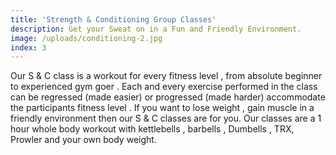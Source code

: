 ```yaml
---
title: 'Strength & Conditioning Group Classes'
description: Get your Sweat on in a Fun and Friendly Environment.
image: /uploads/conditioning-2.jpg
index: 3
---
```



Our S & C class is a workout for every fitness level , from absolute beginner to experienced gym goer . Each and every exercise performed in the class can be regressed (made easier) or progressed (made harder) accommodate the participants fitness level . If you want to lose weight , gain muscle in a friendly environment then our S & C classes are for you. Our classes are a 1 hour whole body workout with kettlebells , barbells , Dumbells , TRX, Prowler and your own body weight.